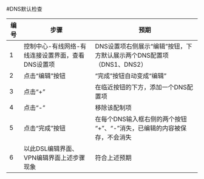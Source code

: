 #DNS默认检查

| 编号 | 步骤                   | 预期                                                         |
| ----| ---------------------- | ------------------------------------------------------------ |
| 1   |控制中心-有线网络-有线连接设置界面，查看DNS设置项| DNS设置项右侧展示“编辑”按钮，下方默认展示两个DNS配置项（DNS1、DNS2）  |
| 2   |点击“编辑”按钮  |“完成”按钮自动变成“编辑”  |
| 3   |点击“+”      |在临近按钮的下方，添加一个DNS配置项 |
| 4   |点击“-”     |  移除该配制项|
| 5   |点击“完成”按钮     | 在每个DNS输入框右侧的两个按钮 “+”、“-”消失，已编辑的内容被保存，不会消失 |
| 6   |以此DSL编辑界面、VPN编辑界面上述步骤现象     |符合上述预期  |
